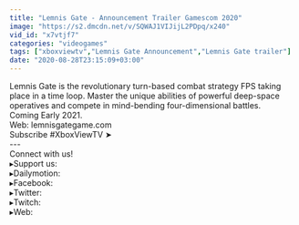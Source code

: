 ```yaml
---
title: "Lemnis Gate - Announcement Trailer Gamescom 2020"
image: "https://s2.dmcdn.net/v/SQWAJ1VIJijL2PDpq/x240"
vid_id: "x7vtjf7"
categories: "videogames"
tags: ["xboxviewtv","Lemnis Gate Announcement","Lemnis Gate trailer"]
date: "2020-08-28T23:15:09+03:00"
---
```

Lemnis Gate is the revolutionary turn-based combat strategy FPS taking place in a time loop. Master the unique abilities of powerful deep-space operatives and compete in mind-bending four-dimensional battles.  <br>Coming Early 2021.  <br>Web: lemnisgategame.com  <br>Subscribe #XboxViewTV ➤   <br>---  <br>Connect with us!  <br>▸Support us:   <br>▸Dailymotion:   <br>▸Facebook:   <br>▸Twitter:   <br>▸Twitch:   <br>▸Web: 
